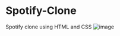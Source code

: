 # Spotify-Clone
Spotify clone using HTML and CSS
![image](https://github.com/Gazalaakhtarr/Spotify-Clone/assets/90055358/b7e5b1a6-b71b-4de1-b4cc-1a193550c9b6)

